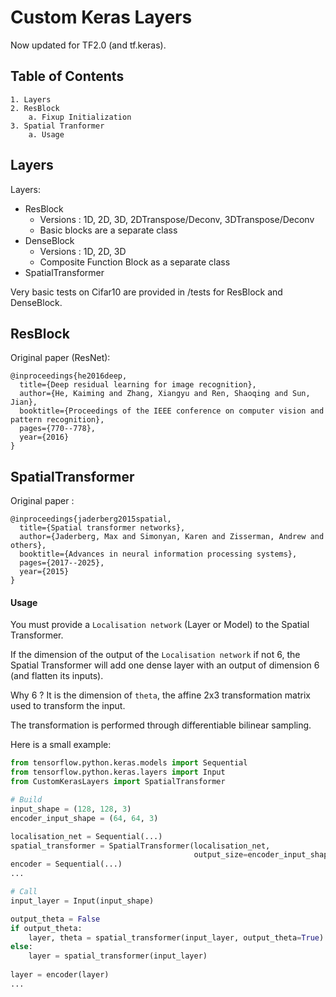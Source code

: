 # Custom Keras Layers
Now updated for TF2.0 (and tf.keras).

## Table of Contents
    1. Layers
    2. ResBlock
        a. Fixup Initialization
    3. Spatial Tranformer
        a. Usage

## Layers

Layers:
- ResBlock 
    - Versions : 1D, 2D, 3D, 2DTranspose/Deconv, 3DTranspose/Deconv
    - Basic blocks are a separate class
- DenseBlock
    - Versions : 1D, 2D, 3D
    - Composite Function Block as a separate class
- SpatialTransformer
    
Very basic tests on Cifar10 are provided in /tests for ResBlock and DenseBlock.

## ResBlock
Original paper (ResNet):

    @inproceedings{he2016deep,
      title={Deep residual learning for image recognition},
      author={He, Kaiming and Zhang, Xiangyu and Ren, Shaoqing and Sun, Jian},
      booktitle={Proceedings of the IEEE conference on computer vision and pattern recognition},
      pages={770--778},
      year={2016}
    }

## SpatialTransformer
Original paper :

    @inproceedings{jaderberg2015spatial,
      title={Spatial transformer networks},
      author={Jaderberg, Max and Simonyan, Karen and Zisserman, Andrew and others},
      booktitle={Advances in neural information processing systems},
      pages={2017--2025},
      year={2015}
    }

#### Usage
You must provide a `Localisation network` (Layer or Model) to the Spatial Transformer.

If the dimension of the output of the `Localisation network` if not 6, the Spatial Transformer
will add one dense layer with an output of dimension 6 (and flatten its inputs).

Why 6 ? It is the dimension of `theta`, the affine 2x3 transformation matrix used to transform
 the input.
 
The transformation is performed through differentiable bilinear sampling.    

Here is a small example:
```python
from tensorflow.python.keras.models import Sequential
from tensorflow.python.keras.layers import Input
from CustomKerasLayers import SpatialTransformer

# Build
input_shape = (128, 128, 3)
encoder_input_shape = (64, 64, 3)

localisation_net = Sequential(...)
spatial_transformer = SpatialTransformer(localisation_net,
                                         output_size=encoder_input_shape)
encoder = Sequential(...)
...

# Call
input_layer = Input(input_shape)

output_theta = False
if output_theta:
    layer, theta = spatial_transformer(input_layer, output_theta=True)
else:
    layer = spatial_transformer(input_layer)
   
layer = encoder(layer)
...

```